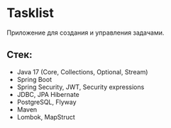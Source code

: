 # Tasklist

Приложение для создания и управления задачами.

## Стек:
- Java 17 (Core, Collections, Optional, Stream)
- Spring Boot
- Spring Security, JWT, Security expressions
- JDBC, JPA Hibernate
- PostgreSQL, Flyway
- Maven
- Lombok, MapStruct
